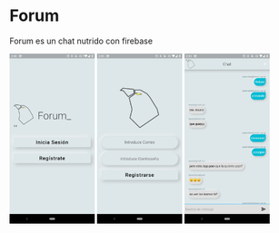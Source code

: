 # Forum 

Forum es un chat nutrido con firebase


<img src="https://github.com/AlexMolina08/Forum/blob/master/screenshots/1.jpeg?raw=true" height="300em" /> <img src="https://github.com/AlexMolina08/Forum/blob/master/screenshots/2.jpeg" height="300em" /> <img src="https://github.com/AlexMolina08/Forum/blob/master/screenshots/3.jpeg" height="300em" />